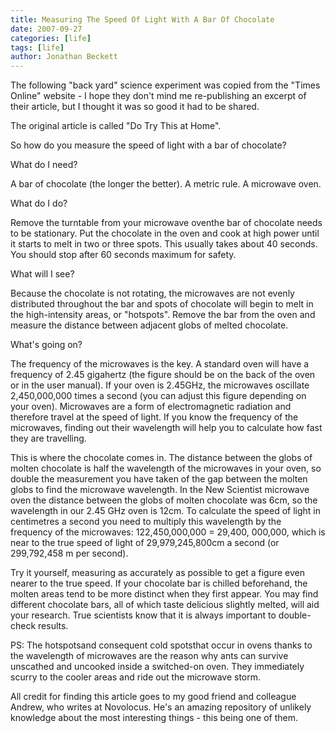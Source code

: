 ```yaml
---
title: Measuring The Speed Of Light With A Bar Of Chocolate
date: 2007-09-27
categories: [life]
tags: [life]
author: Jonathan Beckett
---
```


The following "back yard" science experiment was copied from the "Times Online" website - I hope they don't mind me re-publishing an excerpt of their article, but I thought it was so good it had to be shared.

The original article is called "Do Try This at Home".

So how do you measure the speed of light with a bar of chocolate?

What do I need?

A bar of chocolate (the longer the better). A metric rule. A microwave oven.

What do I do?

Remove the turntable from your microwave oventhe bar of chocolate needs to be stationary. Put the chocolate in the oven and cook at high power until it starts to melt in two or three spots. This usually takes about 40 seconds. You should stop after 60 seconds maximum for safety.

What will I see?

Because the chocolate is not rotating, the microwaves are not evenly distributed throughout the bar and spots of chocolate will begin to melt in the high-intensity areas, or "hotspots". Remove the bar from the oven and measure the distance between adjacent globs of melted chocolate.

What's going on?

The frequency of the microwaves is the key. A standard oven will have a frequency of 2.45 gigahertz (the figure should be on the back of the oven or in the user manual). If your oven is 2.45GHz, the microwaves oscillate 2,450,000,000 times a second (you can adjust this figure depending on your oven). Microwaves are a form of electromagnetic radiation and therefore travel at the speed of light. If you know the frequency of the microwaves, finding out their wavelength will help you to calculate how fast they are travelling.

This is where the chocolate comes in. The distance between the globs of molten chocolate is half the wavelength of the microwaves in your oven, so double the measurement you have taken of the gap between the molten globs to find the microwave wavelength. In the New Scientist microwave oven the distance between the globs of molten chocolate was 6cm, so the wavelength in our 2.45 GHz oven is 12cm. To calculate the speed of light in centimetres a second you need to multiply this wavelength by the frequency of the microwaves: 122,450,000,000 = 29,400, 000,000, which is near to the true speed of light of 29,979,245,800cm a second (or 299,792,458 m per second).

Try it yourself, measuring as accurately as possible to get a figure even nearer to the true speed. If your chocolate bar is chilled beforehand, the molten areas tend to be more distinct when they first appear. You may find different chocolate bars, all of which taste delicious slightly melted, will aid your research. True scientists know that it is always important to double-check results.

PS: The hotspotsand consequent cold spotsthat occur in ovens thanks to the wavelength of microwaves are the reason why ants can survive unscathed and uncooked inside a switched-on oven. They immediately scurry to the cooler areas and ride out the microwave storm.

All credit for finding this article goes to my good friend and colleague Andrew, who writes at Novolocus. He's an amazing repository of unlikely knowledge about the most interesting things - this being one of them.